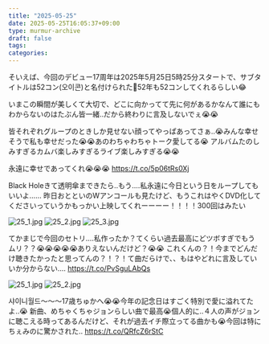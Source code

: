 ```yaml
---
title: "2025-05-25"
date: 2025-05-25T16:05:37+09:00
type: murmur-archive
draft: false
tags: 
categories: 
---
```



そいえば、今回のデビュー17周年は2025年5月25日5時25分スタートで、サブタイトルは52コン(오이콘)と名付けられた🥳52年も52コンしてくれるらしい😂


いまこの瞬間が美しくて大切で、どこに向かってて先に何があるかなんて誰にもわからないのはたぶん皆一緒‥だから終わりに言及しないでぇ😭😭


皆それぞれグループのときしか見せない顔ってやっぱあってさぁ‥😭みんな幸せそうで私も幸せだった😭😭あのわちゃわちゃトーク愛してる😭
アルバムたのしみすぎるカムバ楽しみすぎるライブ楽しみすぎる😭😭


永遠に幸せであってくれ😭😭😭 https://t.co/5p06tRs0Xj


Black Holeきて透明傘まできたら‥もう‥‥私永遠に今日という日をループしてもいいよ‥‥‥
昨日おとといのWアンコールも見たけど、もうこれはやくDVD化してくださいっていうかもっかい上映してくれーーーー！！！！300回はみたい

![25_1.jpg](images/25_1.jpg)
![25_2.jpg](images/25_2.jpg)
![25_3.jpg](images/25_3.jpg)

てかまじで今回のセトリ‥‥私作ったか？てくらい過去最高にどツボすぎでもうムリ？？😭😭😭😭😭ありえないんだけど？😭😭
これくんの？！今までどんだけ聴きたかったと思ってんの？！？！て曲だらけで、、もはやどれに言及していいか分からない‥‥ https://t.co/PvSguLAbQs

![25_1.jpg](images/25_1.jpg)
![25_2.jpg](images/25_2.jpg)

샤이니월드〜〜〜17歳ちゅかへ😭😭今年の記念日はすごく特別で愛に溢れてたよ‥😭
新曲、めちゃくちゃジョンらしい曲で最高😭個人的に‥４人の声がジョンに聴こえる時ってあるんだけど、それが過去イチ際立ってる曲かも😭今回は特にちぇみのに驚かされた‥ https://t.co/QRfcZ6rStC


